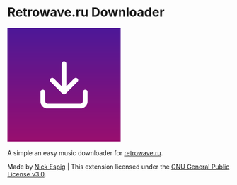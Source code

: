 # Retrowave.ru Downloader

![logo](./logo.png)

A simple an easy music downloader for [retrowave.ru](http://retrowave.ru/). 

Made by [Nick Espig](https://nickespig.ch) | This extension licensed under the [GNU General Public License v3.0](https://github.com/Nachtalb/retrowave_downloader/blob/master/LICENSE).
